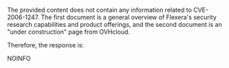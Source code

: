 The provided content does not contain any information related to CVE-2006-1247. The first document is a general overview of Flexera's security research capabilities and product offerings, and the second document is an "under construction" page from OVHcloud.

Therefore, the response is:

NOINFO